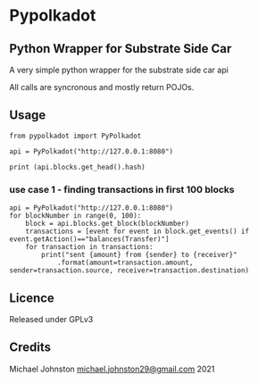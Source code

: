 
# Pypolkadot

## Python Wrapper for Substrate Side Car

  

A very simple python wrapper for the substrate side car api

All calls are syncronous and mostly return POJOs.

  

## Usage

    from pypolkadot import PyPolkadot
	
	api = PyPolkadot("http://127.0.0.1:8080")
	
	print (api.blocks.get_head().hash)

### use case 1 - finding transactions in first 100 blocks

    api = PyPolkadot("http://127.0.0.1:8080")
    for blockNumber in range(0, 100):
	    block = api.blocks.get_block(blockNumber)
	    transactions = [event for event in block.get_events() if event.getAction()=="balances(Transfer)"]
	    for transaction in transactions:
		    print("sent {amount} from {sender} to {receiver}"
			    .format(amount=transaction.amount, sender=transaction.source, receiver=transaction.destination)

## Licence
Released under GPLv3

## Credits
Michael Johnston <michael.johnston29@gmail.com>
2021